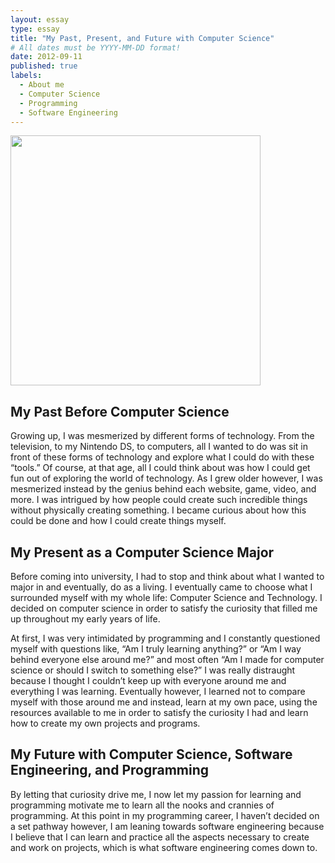 ```yaml
---
layout: essay
type: essay
title: "My Past, Present, and Future with Computer Science"
# All dates must be YYYY-MM-DD format!
date: 2012-09-11
published: true
labels:
  - About me
  - Computer Science
  - Programming
  - Software Engineering
---
```

<img width="400px" class="rounded float-start pe-4" src="..img/SES-Computer-Science-1900862161 2.jpeg">

## My Past Before Computer Science
Growing up, I was mesmerized by different forms of technology. From the television, to my Nintendo DS, to computers, all I wanted to do was sit in front of these forms of technology and explore what I could do with these “tools.” Of course, at that age, all I could think about was how I could get fun out of exploring the world of technology. As I grew older however, I was mesmerized instead by the genius behind each website, game, video, and more. I was intrigued by how people could create such incredible things without physically creating something. I became curious about how this could be done and how I could create things myself.

## My Present as a Computer Science Major
Before coming into university, I had to stop and think about what I wanted to major in and eventually, do as a living. I eventually came to choose what I surrounded myself with my whole life: Computer Science and Technology. I decided on computer science in order to satisfy the curiosity that filled me up throughout my early years of life.

At first, I was very intimidated by programming and I constantly questioned myself with questions like, “Am I truly learning anything?” or “Am I way behind everyone else around me?” and most often “Am I made for computer science or should I switch to something else?” I was really distraught because I thought I couldn’t keep up with everyone around me and everything I was learning. Eventually however, I learned not to compare myself with those around me and instead, learn at my own pace, using the resources available to me in order to satisfy the curiosity I had and learn how to create my own projects and programs. 

## My Future with Computer Science, Software Engineering, and Programming
By letting that curiosity drive me, I now let my passion for learning and programming motivate me to learn all the nooks and crannies of programming. At this point in my programming career, I haven’t decided on a set pathway however, I am leaning towards software engineering because I believe that I can learn and practice all the aspects necessary to create and work on projects, which is what software engineering comes down to.
